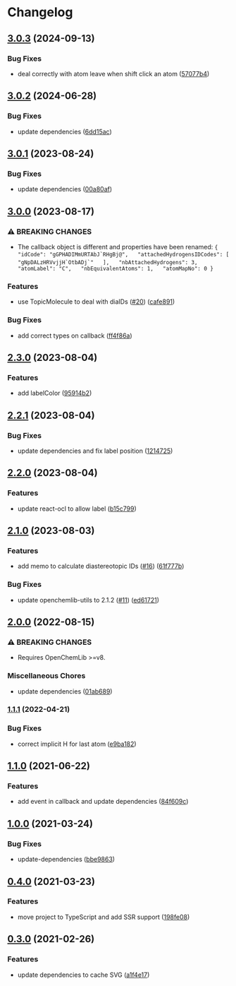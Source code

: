 # Changelog

## [3.0.3](https://github.com/zakodium-oss/react-ocl-nmr/compare/v3.0.2...v3.0.3) (2024-09-13)


### Bug Fixes

* deal correctly with atom leave when shift click an atom ([57077b4](https://github.com/zakodium-oss/react-ocl-nmr/commit/57077b4583cfd61f94fa1375c49358116baa762b))

## [3.0.2](https://github.com/zakodium-oss/react-ocl-nmr/compare/v3.0.1...v3.0.2) (2024-06-28)


### Bug Fixes

* update dependencies ([6dd15ac](https://github.com/zakodium-oss/react-ocl-nmr/commit/6dd15acad3bb244d4e68884b2673e1e61f1fdcda))

## [3.0.1](https://github.com/zakodium-oss/react-ocl-nmr/compare/v3.0.0...v3.0.1) (2023-08-24)


### Bug Fixes

* update dependencies ([00a80af](https://github.com/zakodium-oss/react-ocl-nmr/commit/00a80afc9c4278203d32ae5f3010f3a093bc8c3e))

## [3.0.0](https://github.com/zakodium-oss/react-ocl-nmr/compare/v2.3.0...v3.0.0) (2023-08-17)


### ⚠ BREAKING CHANGES

* The callback object is different and properties have been renamed: ``` {   "idCode": "gGPHADIMmURTAbJ`RHgBj@",   "attachedHydrogensIDCodes": [     "gNpDALzHRVvjjH`OtbADj`"   ],   "nbAttachedHydrogens": 3,   "atomLabel": "C",   "nbEquivalentAtoms": 1,   "atomMapNo": 0 } ```

### Features

* use TopicMolecule to deal with diaIDs ([#20](https://github.com/zakodium-oss/react-ocl-nmr/issues/20)) ([cafe891](https://github.com/zakodium-oss/react-ocl-nmr/commit/cafe89116627b622d101853616322f20db059565))


### Bug Fixes

* add correct types on callback ([ff4f86a](https://github.com/zakodium-oss/react-ocl-nmr/commit/ff4f86a226a8f860f061a657a6e6af340695e5fc))

## [2.3.0](https://github.com/zakodium-oss/react-ocl-nmr/compare/v2.2.1...v2.3.0) (2023-08-04)


### Features

* add labelColor ([95914b2](https://github.com/zakodium-oss/react-ocl-nmr/commit/95914b2231e35b83c03d2b748d8f5888f91eeee0))

## [2.2.1](https://github.com/zakodium-oss/react-ocl-nmr/compare/v2.2.0...v2.2.1) (2023-08-04)


### Bug Fixes

* update dependencies and fix label position ([1214725](https://github.com/zakodium-oss/react-ocl-nmr/commit/1214725fafe991551186c273508961f77016ba2e))

## [2.2.0](https://github.com/zakodium-oss/react-ocl-nmr/compare/v2.1.0...v2.2.0) (2023-08-04)


### Features

* update react-ocl to allow label ([b15c799](https://github.com/zakodium-oss/react-ocl-nmr/commit/b15c799baff2709b396c4d55f23af619cae3315c))

## [2.1.0](https://github.com/zakodium-oss/react-ocl-nmr/compare/v2.0.0...v2.1.0) (2023-08-03)


### Features

* add memo to calculate diastereotopic IDs ([#16](https://github.com/zakodium-oss/react-ocl-nmr/issues/16)) ([61f777b](https://github.com/zakodium-oss/react-ocl-nmr/commit/61f777bbe9770a1f59ac9e356a9cb7d3ff2fbade))


### Bug Fixes

* update openchemlib-utils to 2.1.2 ([#11](https://github.com/zakodium-oss/react-ocl-nmr/issues/11)) ([ed61721](https://github.com/zakodium-oss/react-ocl-nmr/commit/ed61721429b36b11d209cf87b862cdbeb9cf852d))

## [2.0.0](https://github.com/zakodium/react-ocl-nmr/compare/v1.1.1...v2.0.0) (2022-08-15)


### ⚠ BREAKING CHANGES

* Requires OpenChemLib >=v8.

### Miscellaneous Chores

* update dependencies ([01ab689](https://github.com/zakodium/react-ocl-nmr/commit/01ab6899abf535307888fb3fec9c16cb44af6c87))

### [1.1.1](https://www.github.com/zakodium/react-ocl-nmr/compare/v1.1.0...v1.1.1) (2022-04-21)


### Bug Fixes

* correct implicit H for last atom ([e9ba182](https://www.github.com/zakodium/react-ocl-nmr/commit/e9ba182031281f156fb0e9be24b6f4076ab038dd))

## [1.1.0](https://www.github.com/zakodium/react-ocl-nmr/compare/v1.0.0...v1.1.0) (2021-06-22)


### Features

* add event in callback and update dependencies ([84f609c](https://www.github.com/zakodium/react-ocl-nmr/commit/84f609c5c07a9c42dd148e184fb82e19b5c4f8c8))

## [1.0.0](https://www.github.com/zakodium/react-ocl-nmr/compare/v0.4.0...v1.0.0) (2021-03-24)


### Bug Fixes

* update-dependencies ([bbe9863](https://www.github.com/zakodium/react-ocl-nmr/commit/bbe9863b4009c9ac73cd25d5e687d92321c9cc8e))

## [0.4.0](https://www.github.com/zakodium/react-ocl-nmr/compare/v0.3.0...v0.4.0) (2021-03-23)


### Features

* move project to TypeScript and add SSR support ([198fe08](https://www.github.com/zakodium/react-ocl-nmr/commit/198fe08a72c72f4e0c34be9fcb8b584b3a049089))

## [0.3.0](https://www.github.com/zakodium/react-ocl-nmr/compare/v0.2.2...v0.3.0) (2021-02-26)


### Features

* update dependencies to cache SVG ([a1f4e17](https://www.github.com/zakodium/react-ocl-nmr/commit/a1f4e17d92f6a89915b4bad5a148372de1683a96))

